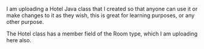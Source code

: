 I am uploading a Hotel Java class that I created so that anyone can use it or make changes to it as they wish, this is great for learning purposes, or any other purpose.

The Hotel class has a member field of the Room type, which I am uploading here also.
